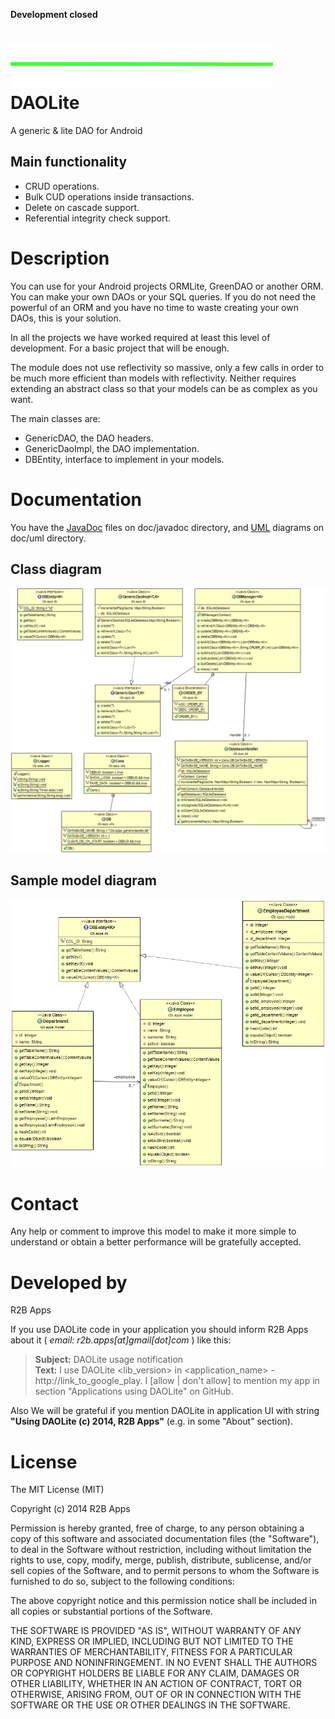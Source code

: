 <b>Development closed</b>

![Development closed](https://raw.githubusercontent.com/r2bapps/DAOLite/gh-pages/greenline.png?raw=true)
DAOLite
=======

A generic & lite DAO for Android



Main functionality
------------------
* CRUD operations.
* Bulk CUD operations inside transactions.
* Delete on cascade support.
* Referential integrity check support.



Description
===========
You can use for your Android projects ORMLite, GreenDAO or another ORM. You 
can make your own DAOs or your SQL queries.
If you do not need the powerful of an ORM and you have no time to waste 
creating your own DAOs, this is your solution.

In all the projects we have worked required at least this level of development. 
For a basic project that will be enough. 

The module does not use reflectivity so massive, only a few calls in order 
to be much more efficient than models with reflectivity. Neither requires 
extending an abstract class so that your models can be as complex as you want.

The main classes are:
* GenericDAO, the DAO headers.
* GenericDaoImpl, the DAO implementation.
* DBEntity, interface to implement in your models.



Documentation
=============
You have the [JavaDoc](GenericDAOLite/doc/javadoc) files on doc/javadoc directory, 
and [UML](GenericDAOLite/doc/uml) diagrams on doc/uml directory.

Class diagram
-------------
![Class diagram](GenericDAOLite/doc/uml/ClassDiagram.png?raw=true "Class diagram")

Sample model diagram
--------------------
![Sample model diagram](GenericDAOLite/doc/uml/BusinessModelDiagram.png?raw=true "Sample model diagram")



Contact
=======
Any help or comment to improve this model to make it more simple to understand 
or obtain a better performance will be gratefully accepted.



Developed by
============
R2B Apps

If you use DAOLite code in your application you should inform R2B Apps about it ( *email: r2b.apps[at]gmail[dot]com* ) like this:
> **Subject:** DAOLite usage notification<br />
> **Text:** I use DAOLite &lt;lib_version> in &lt;application_name> - http://link_to_google_play.
> I [allow | don't allow] to mention my app in section "Applications using DAOLite" on GitHub.

Also We will be grateful if you mention DAOLite in application UI with string **"Using DAOLite (c) 2014, R2B Apps"** (e.g. in some "About" section).



License
=======
The MIT License (MIT)

Copyright (c) 2014 R2B Apps

Permission is hereby granted, free of charge, to any person obtaining a copy
of this software and associated documentation files (the "Software"), to deal
in the Software without restriction, including without limitation the rights
to use, copy, modify, merge, publish, distribute, sublicense, and/or sell
copies of the Software, and to permit persons to whom the Software is
furnished to do so, subject to the following conditions:

The above copyright notice and this permission notice shall be included in all
copies or substantial portions of the Software.

THE SOFTWARE IS PROVIDED "AS IS", WITHOUT WARRANTY OF ANY KIND, EXPRESS OR
IMPLIED, INCLUDING BUT NOT LIMITED TO THE WARRANTIES OF MERCHANTABILITY,
FITNESS FOR A PARTICULAR PURPOSE AND NONINFRINGEMENT. IN NO EVENT SHALL THE
AUTHORS OR COPYRIGHT HOLDERS BE LIABLE FOR ANY CLAIM, DAMAGES OR OTHER
LIABILITY, WHETHER IN AN ACTION OF CONTRACT, TORT OR OTHERWISE, ARISING FROM,
OUT OF OR IN CONNECTION WITH THE SOFTWARE OR THE USE OR OTHER DEALINGS IN THE
SOFTWARE.
